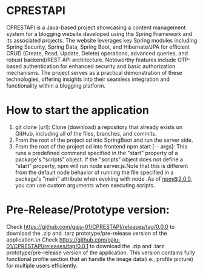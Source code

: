 # CPRESTAPI
CPRESTAPI is a Java-based project showcasing a content management system for a blogging website developed using the Spring Framework and its associated projects. The website leverages key Spring modules including Spring Security, Spring Data, Spring Boot, and Hibernate/JPA for efficient CRUD (Create, Read, Update, Delete) operations, advanced queries, and robust backend/REST API architecture. Noteworthy features include OTP-based authentication for enhanced security and basic authorization mechanisms. The project serves as a practical demonstration of these technologies, offering insights into their seamless integration and functionality within a blogging platform.

# How to start the application
1. git clone [url]: Clone (download) a repository that already exists on GitHub, including all of the files, branches, and commits.
2. From the root of the project cd into SpringBoot and run the server side.
3. From the root of the project cd into frontend npm start [-- args]: This runs a predefined command specified in the "start" property of a package's "scripts" object. If the "scripts" object does not define a "start" property, npm will run node server.js.Note that this is different from the default node behavior of running the file specified in a package's "main" attribute when evoking with node .As of npm@2.0.0, you can use custom arguments when executing scripts.

# Pre-Release/Prototype version: 
Check https://github.com/gaju-01/CPRESTAPI/releases/tag/0.0.0 to download the .zip and .tarz prototype/pre-release version of the application.\n
Check https://github.com/gaju-01/CPRESTAPI/releases/tag/0.0.1 to download the .zip and .tarz prototype/pre-release version of the application. This version contains fully functional profile section that an handle the image data(i.e., profile picture) for multiple users efficiently.
